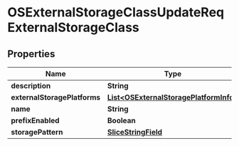 # OSExternalStorageClassUpdateReqExternalStorageClass

## Properties
Name | Type | Description | Notes
------------ | ------------- | ------------- | -------------
**description** | **String** |  |  [optional]
**externalStoragePlatforms** | [**List&lt;OSExternalStoragePlatformInfo&gt;**](OSExternalStoragePlatformInfo.md) |  |  [optional]
**name** | **String** |  |  [optional]
**prefixEnabled** | **Boolean** |  |  [optional]
**storagePattern** | [**SliceStringField**](SliceStringField.md) |  |  [optional]
